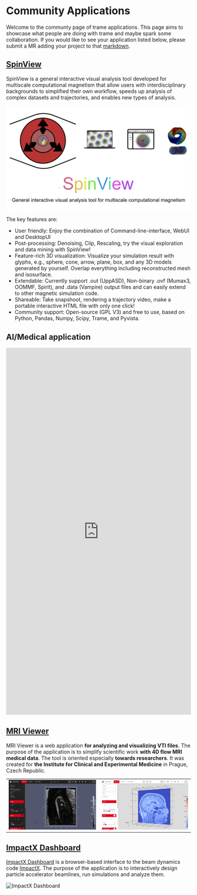 # Community Applications

Welcome to the communty page of trame applications. This page aims to showcase what people are doing with trame and maybe spark some collaboration.
If you would like to see your application listed below, please submit a MR adding your project to that [markdown](https://github.com/Kitware/trame/blob/master/docs/vitepress/examples/apps/community.md).

<!-- [[toc]] -->

## [SpinView](https://mxjk851.github.io/SpinView/)

SpinView is a general interactive visual analysis tool developed for multiscale computational magnetism that allow users with interdisciplinary backgrounds to simplified their own workflow, speeds up analysis of complex datasets and trajectories, and enables new types of analysis.

![landing](https://raw.githubusercontent.com/MXJK851/SpinView/main/docs/assets/readme.png)

The key features are:

- User friendly: Enjoy the combination of Command-line-interface, WebUI and DesktopUI
- Post-processing: Denoising, Clip, Rescaling, try the visual exploration and data mining with SpinView!
- Feature-rich 3D visualization: Visualize your simulation result with glyphs, e.g., sphere, cone, arrow, plane, box, and any 3D models generated by yourself. Overlap everything including reconstructed mesh and isosurface.
- Extendable: Currently support .out (UppASD), Non-binary .ovf (Mumax3, OOMMF, Spirit), and .data (Vampire) output files and can easily extend to other magnetic simulation code.
- Shareable: Take snapshoot, rendering a trajectory video, make a portable interactive HTML file with only one click!
- Community support: Open-source (GPL V3) and free to use, based on Python, Pandas, Numpy, Scipy, Trame, and Pyvista.

## AI/Medical application

<iframe src="https://www.linkedin.com/embed/feed/update/urn:li:ugcPost:7093253518769201153" height="997" width="504" frameborder="0" allowfullscreen="" title="Embedded post"></iframe>

## [MRI Viewer](https://github.com/karelvrabeckv/mri-viewer)

MRI Viewer is a web application **for analyzing and visualizing VTI files**. The purpose of the application is to simplify scientific work **with 4D flow MRI medical data**. The tool is oriented especially **towards researchers**. It was created for **the Institute for Clinical and Experimental Medicine** in Prague, Czech Republic.

<table>
  <tr>
    <td><img src="https://raw.githubusercontent.com/karelvrabeckv/mri-viewer/main/assets/aorta.png" alt="Aorta"></td>
    <td><img src="https://raw.githubusercontent.com/karelvrabeckv/mri-viewer/main/assets/brain.png" alt="Brain"></td>
  </tr>
</table>


## [ImpactX Dashboard](https://impactx.readthedocs.io/en/latest/usage/dashboard.html)

[ImpactX Dashboard](https://impactx.readthedocs.io/en/latest/usage/dashboard.html) is a browser-based interface to the beam dynamics code [ImpactX](https://github.com/ECP-WarpX/impactx).
The purpose of the application is to interactively design particle accelerator beamlines, run simulations and analyze them.

![ImpactX Dashboard](https://gist.githubusercontent.com/ax3l/b56aa3c3261f9612e276f3198b34f771/raw/11bfe461a24e1daa7fd2d663c686b0fcc2b6e305/dashboard.png)
